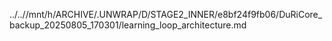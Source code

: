 ../..//mnt/h/ARCHIVE/.UNWRAP/D/STAGE2_INNER/e8bf24f9fb06/DuRiCore_backup_20250805_170301/learning_loop_architecture.md